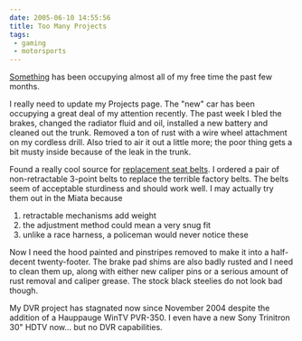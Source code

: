 ```yaml
---
date: 2005-06-10 14:55:56
title: Too Many Projects
tags:
 - gaming
 - motorsports
---
```


[Something](https://www.worldofwarcraft.com) has been occupying almost all of my free time the past few months.

I really need to update my Projects page.  The "new" car has been occupying a great deal of my attention recently.  The past week I bled the brakes, changed the radiator fluid and oil, installed a new battery and cleaned out the trunk.  Removed a ton of rust with a wire wheel attachment on my cordless drill.  Also tried to air it out a little more; the poor thing gets a bit musty inside because of the leak in the trunk.

Found a really cool source for [replacement seat belts](http://www.WescoPerformance.com). I ordered a pair of non-retractable 3-point belts to replace the terrible factory belts. The belts seem of acceptable sturdiness and should work well. I may actually try them out in the Miata because

1. retractable mechanisms add weight
2. the adjustment method could mean a very snug fit
3. unlike a race harness, a policeman would never notice these

Now I need the hood painted and pinstripes removed to make it into a half-decent twenty-footer.  The brake pad shims are also badly rusted and I need to clean them up, along with either new caliper pins or a serious amount of rust removal and caliper grease.  The stock black steelies do not look bad though.

My DVR project has stagnated now since November 2004 despite the addition of a Hauppauge WinTV PVR-350. I even have a new Sony Trinitron 30" HDTV now... but no DVR capabilities.